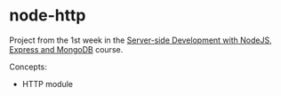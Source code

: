 # node-http

Project from the 1st week in the 
[Server-side Development with NodeJS, Express and MongoDB](https://www.coursera.org/learn/server-side-nodejs) course.

Concepts:

* HTTP module
